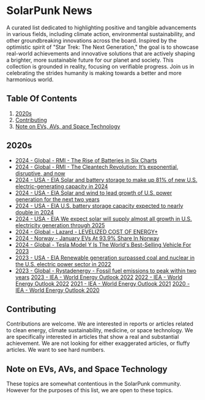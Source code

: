 # SolarPunk News
A curated list dedicated to highlighting positive and tangible advancements in various fields, including climate action, environmental sustainability, and other groundbreaking innovations across the board.
Inspired by the optimistic spirit of "Star Trek: The Next Generation," the goal is to showcase real-world achievements and innovative solutions that are actively shaping a brighter, more sustainable future for our planet and society.
This collection is grounded in reality, focusing on verifiable progress.
Join us in celebrating the strides humanity is making towards a better and more harmonious world.

## Table Of Contents
1. [2020s](#2020s)
2. [Contributing](#contributing)
3. [Note on EVs, AVs, and Space Technology](#evs-avs-space)


## 2020s <a name="2020s"></a>

* [2024 - Global - RMI - The Rise of Batteries in Six Charts](https://rmi.org/the-rise-of-batteries-in-six-charts-and-not-too-many-numbers/) 
* [2024 - Global - RMI - The Cleantech Revolution: It’s exponential, disruptive, and now](https://rmi.org/wp-content/uploads/dlm_uploads/2024/06/RMI-Cleantech-Revolution-pdf.pdf)
* [2024 - USA - EIA Solar and battery storage to make up 81% of new U.S. electric-generating capacity in 2024](https://www.eia.gov/todayinenergy/detail.php?id=61424)
* [2024 - USA - EIA Solar and wind to lead growth of U.S. power generation for the next two years](https://www.eia.gov/todayinenergy/detail.php?id=61242)
* [2024 - USA - EIA U.S. battery storage capacity expected to nearly double in 2024](https://www.eia.gov/todayinenergy/detail.php?id=61202)
* [2024 - USA - EIA We expect solar will supply almost all growth in U.S. electricity generation through 2025](https://www.eia.gov/todayinenergy/detail.php?id=61203)
* [2024 - Global - Lazard - LEVELIZED COST OF ENERGY+](https://www.lazard.com/media/xemfey0k/lazards-lcoeplus-june-2024-_vf.pdf)
* [2024 - Norway - January EVs At 93.9% Share In Norway](https://cleantechnica.com/2024/02/05/evs-at-93-9-share-in-norway-record-high/)
* [2024 - Global - Tesla Model Y Is The World's Best-Selling Vehicle For 2023](https://www.motor1.com/news/706258/tesla-model-y-worlds-top-selling-vehicle-2023/)
* [2023 - USA - EIA Renewable generation surpassed coal and nuclear in the U.S. electric power sector in 2022](https://www.eia.gov/todayinenergy/detail.php?id=61107)
* [2023 - Global - Rystadenergy - Fossil fuel emissions to peak within two years](https://www.rystadenergy.com/news/fossil-fuel-emissions-to-peak-within-two-years-as-global-decarbonization-picks-up)
[2023 - IEA - World Energy Outlook 2022](https://www.iea.org/reports/world-energy-outlook-2023)
[2022 - IEA - World Energy Outlook 2022](https://www.iea.org/reports/world-energy-outlook-2022)
[2021 - IEA - World Energy Outlook 2021](https://www.iea.org/reports/world-energy-outlook-2021)
[2020 - IEA - World Energy Outlook 2020](https://www.iea.org/reports/world-energy-outlook-2020)


## Contributing <a name="contributing"></a>
Contributions are welcome. We are interested in reports or articles related to clean energy, climate sustainability, medicine, or space technology. We are specifically interested in articles that show a real and substantial achievement. We are not looking for either exaggerated articles, or fluffy articles. We want to see hard numbers. 

## Note on EVs, AVs, and Space Technology <a name="evs-avs-space"></a>
These topics are somewhat contentious in the SolarPunk community. However for the purposes of this list, we are open to these topics.
